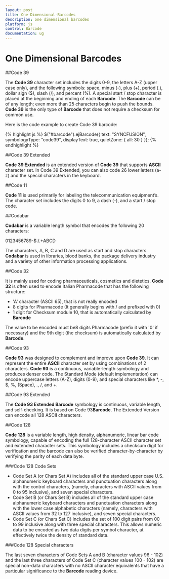 ```yaml
---
layout: post
title: One-Dimensional-Barcodes
description: one dimensional barcodes
platform: js
control: Barcode
documentation: ug
---
```


# One Dimensional Barcodes

##Code 39

The **Code 39** character set includes the digits 0-9, the letters A-Z (upper case only), and the following symbols: space, minus (-), plus (+), period (.), dollar sign ($), slash (/), and percent (%). A special start / stop character is placed at the beginning and ending of each **Barcode**. The **Barcode** can be of any length; even more than 25 characters begin to push the bounds. **Code 39** is the only type of **Barcode** that does not require a checksum for common use.

Here is the code example to create Code 39 barcode:

{% highlight js %}
$("#barcode").ejBarcode({
   text: "SYNCFUSION",
   symbologyType: "code39",
   displayText: true,
   quietZone: {
      all: 30
   }
});
{% endhighlight %}

##Code 39 Extended

**Code 39 Extended** is an extended version of **Code 39** that supports **ASCII** character set. In Code 39 Extended, you can also code 26 lower letters (a-z) and the special characters in the keyboard.

##Code 11

**Code 11** is used primarily for labeling the telecommunication equipment’s. The character set includes the digits 0 to 9, a dash (-), and a start / stop code.

##Codabar

**Codabar** is a variable length symbol that encodes the following 20 characters:

 0123456789-$:/.+ABCD

The characters, A, B, C and D are used as start and stop characters. **Codabar** is used in libraries, blood banks, the package delivery industry and a variety of other information processing applications.

##Code 32

It is mainly used for coding pharmaceuticals, cosmetics and dietetics. **Code 32** is often used to encode Italian Pharmacode that has the following structure:

* 'A' character (ASCII 65), that is not really encoded
* 8 digits for Pharmacode (It generally begins with / and prefixed with 0)
* 1 digit for Checksum module 10, that is automatically calculated by **Barcode**

The value to be encoded must be8 digits Pharmacode (prefix it with '0' if necessary) and the 9th digit (the checksum) is automatically calculated by **Barcode**.

##Code 93

**Code 93** was designed to complement and improve upon **Code 39**. It can represent the entire **ASCII** character set by using combinations of 2 characters. **Code 93** is a continuous, variable-length symbology and produces denser code. The Standard Mode (default implementation) can encode uppercase letters (A-Z), digits (0-9), and special characters like *, -, $, %, (Space), ., /, and +.

##Code 93 Extended

The **Code 93 Extended Barcode** symbology is continuous, variable length, and self-checking. It is based on Code 93**Barcode**. The Extended Version can encode all 128 ASCII characters.

##Code 128

**Code 128** is a variable length, high density, alphanumeric, linear bar code symbology, capable of encoding the full 128-character ASCII character set and extended character sets. This symbology includes a checksum digit for verification and the barcode can also be verified character-by-character by verifying the parity of each data byte.

###Code 128 Code Sets

* Code Set A (or Chars Set A) includes all of the standard upper case U.S. alphanumeric keyboard characters and punctuation characters along with the control characters, (namely, characters with ASCII values from 0 to 95 inclusive), and seven special characters.
* Code Set B (or Chars Set B) includes all of the standard upper case alphanumeric keyboard characters and punctuation characters along with the lower case alphabetic characters (namely, characters with ASCII values from 32 to 127 inclusive), and seven special characters.
* Code Set C (or Chars Set C) includes the set of 100 digit pairs from 00 to 99 inclusive along with three special characters. This allows numeric data to be encoded as two data digits per symbol character, at effectively twice the density of standard data.

###Code 128 Special characters

The last seven characters of Code Sets A and B (character values 96 - 102) and the last three characters of Code Set C (character values 100 - 102) are special non-data characters with no ASCII character equivalents that have a particular significance to the **Barcode** reading device.